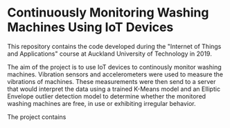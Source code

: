 # Continuously Monitoring Washing Machines Using IoT Devices

This repository contains the code developed during the "Internet of Things and Applications" course at Auckland University of Technology in 2019.

The aim of the project is to use IoT devices to continously monitor washing machines. Vibration sensors and accelerometers were used to measure the vibrations of machines. These measurements were then send to a server that would interpret the data using a trained K-Means model and an Elliptic Envelope outlier detection model to determine whether the monitored washing machines are free, in use or exhibiting irregular behavior.

The project contains
